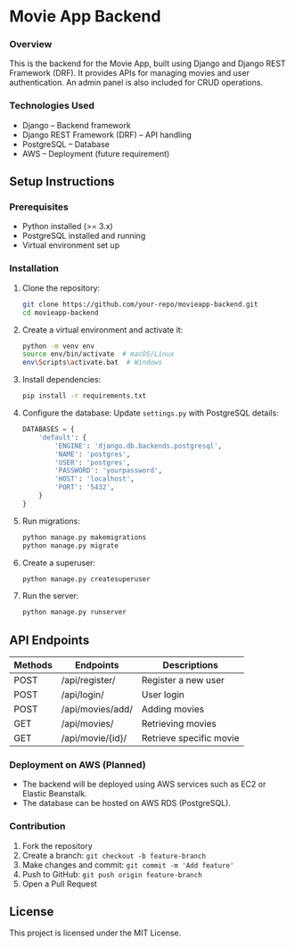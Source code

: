 # Movie App Backend

### Overview
This is the backend for the Movie App, built using Django and Django REST Framework (DRF). It provides APIs for managing movies and user authentication. An admin panel is also included for CRUD operations.

### Technologies Used
- Django – Backend framework
- Django REST Framework (DRF) – API handling
- PostgreSQL – Database
- AWS – Deployment (future requirement)

## Setup Instructions

### Prerequisites
- Python installed (>= 3.x)
- PostgreSQL installed and running
- Virtual environment set up

### Installation
1. Clone the repository:
    ```bash
    git clone https://github.com/your-repo/movieapp-backend.git
    cd movieapp-backend
    ```
2. Create a virtual environment and activate it:
    ```bash
    python -m venv env
    source env/bin/activate  # macOS/Linux
    env\Scripts\activate.bat  # Windows
    ```
3. Install dependencies:
    ```bash
    pip install -r requirements.txt
    ```
4. Configure the database: Update `settings.py` with PostgreSQL details:
    ```python
    DATABASES = {
        'default': {
            'ENGINE': 'django.db.backends.postgresql',
            'NAME': 'postgres',
            'USER': 'postgres',
            'PASSWORD': 'yourpassword',
            'HOST': 'localhost',
            'PORT': '5432',
        }
    }
    ```
5. Run migrations:
    ```bash
    python manage.py makemigrations
    python manage.py migrate
    ```
6. Create a superuser:
    ```bash
    python manage.py createsuperuser
    ```
7. Run the server:
    ```bash
    python manage.py runserver
    ```

## API Endpoints
| Methods | Endpoints | Descriptions |
|--------|----------|-------------|
|  POST  | /api/register/ | Register a new user |
| POST   | /api/login/ | User login |
| POST   | /api/movies/add/ | Adding movies|
| GET    | /api/movies/ | Retrieving movies|
| GET    | /api/movie/{id}/ | Retrieve specific movie |

### Deployment on AWS (Planned)
- The backend will be deployed using AWS services such as EC2 or Elastic Beanstalk.
- The database can be hosted on AWS RDS (PostgreSQL).

### Contribution
1. Fork the repository
2. Create a branch: `git checkout -b feature-branch`
3. Make changes and commit: `git commit -m 'Add feature'`
4. Push to GitHub: `git push origin feature-branch`
5. Open a Pull Request
  
## License  
This project is licensed under the MIT License.